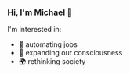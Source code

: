 ### Hi, I'm Michael 👋

I'm interested in:

- 🤖  automating jobs
- 🔭  expanding our consciousness
- 🌍  rethinking society
